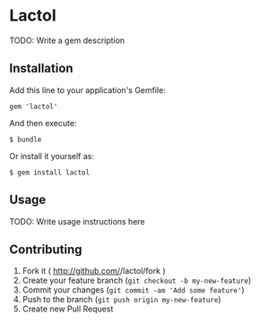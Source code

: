 # Lactol

TODO: Write a gem description

## Installation

Add this line to your application's Gemfile:

    gem 'lactol'

And then execute:

    $ bundle

Or install it yourself as:

    $ gem install lactol

## Usage

TODO: Write usage instructions here

## Contributing

1. Fork it ( http://github.com/<my-github-username>/lactol/fork )
2. Create your feature branch (`git checkout -b my-new-feature`)
3. Commit your changes (`git commit -am 'Add some feature'`)
4. Push to the branch (`git push origin my-new-feature`)
5. Create new Pull Request
